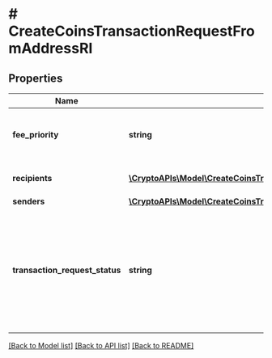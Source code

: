 # # CreateCoinsTransactionRequestFromAddressRI

## Properties

Name | Type | Description | Notes
------------ | ------------- | ------------- | -------------
**fee_priority** | **string** | Represents the fee priority of the automation, whether it is \&quot;slow\&quot;, \&quot;standard\&quot; or \&quot;fast\&quot;. |
**recipients** | [**\CryptoAPIs\Model\CreateCoinsTransactionRequestFromAddressRIRecipients[]**](CreateCoinsTransactionRequestFromAddressRIRecipients.md) | Defines the destination for the transaction, i.e. the recipient(s). |
**senders** | [**\CryptoAPIs\Model\CreateCoinsTransactionRequestFromAddressRISenders**](CreateCoinsTransactionRequestFromAddressRISenders.md) |  |
**transaction_request_status** | **string** | Defines the status of the transaction request, e.g. \&quot;created, \&quot;await_approval\&quot;, \&quot;pending\&quot;, \&quot;prepared\&quot;, \&quot;signed\&quot;, \&quot;broadcasted\&quot;, \&quot;success\&quot;, \&quot;failed\&quot;, \&quot;rejected\&quot;, mined\&quot;. |

[[Back to Model list]](../../README.md#models) [[Back to API list]](../../README.md#endpoints) [[Back to README]](../../README.md)
